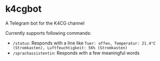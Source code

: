 # k4cgbot

A Telegram bot for the K4CG channel

Currently supports following commands:
- `/status`: Responds with a line like `Tuer: offen, Temperatur: 21.4°C (Stromkasten), Luftfeuchtigkeit: 56% (Stromkasten)`
- `/sprachassistentin`: Responds with a few meaningful words
